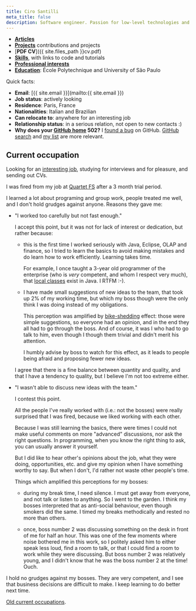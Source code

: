 ```yaml
---
title: Ciro Santilli
meta_title: false
description: Software engineer. Passion for low-level technologies and educational applications.
---
```


- [**Articles**](articles)
- [**Projects**](projects) contributions and projects
- [**PDF CV**]({{ site.files_path }}cv.pdf)
- [**Skills**](skills), with links to code and tutorials
- [**Professional interests**](interests)
- [**Education**](education): École Polytechnique and University of São Paulo

Quick facts:

- **Email**: [{{ site.email }}](mailto:{{ site.email }})
- **Job status**: actively looking
- **Residence**: Paris, France
- **Nationalities**: Italian and Brazilian
- **Can relocate to**: anywhere for an interesting job
- **Relationship status**: in a serious relation, not open to new contacts :)
- **Why does your [GitHub home](https://github.com/cirosantilli) 502?** I [found a bug](http://stackoverflow.com/a/27742165/895245) on GitHub. [GitHub search](https://github.com/search?utf8=%E2%9C%93&q=user%3Acirosantilli+&type=Repositories&ref=searchresults) and [my list](/projects) are more relevant.

## Current occupation

Looking for an [interesting job](interests), studying for interviews and for pleasure, and sending out CVs.

I was fired from my job at [Quartet FS](http://quartetfs.com) after a 3 month trial period.

I learned a lot about programing and group work, people treated me well, and I don't hold grudges against anyone. Reasons they gave me:

-   "I worked too carefully but not fast enough."

    I accept this point, but it was not for lack of interest or dedication, but rather because:

    -   this is the first time I worked seriously with Java, Eclipse, OLAP and finance, so I tried to learn the basics to avoid making mistakes and do learn how to work efficiently. Learning takes time.

        For example, I once taught a 3-year old programmer of the enterprise (who is *very* competent, and whom I respect very much), that [local classes](https://docs.oracle.com/javase/tutorial/java/javaOO/localclasses.html) exist in Java. I RTFM :-).

    -   I have made small suggestions of new ideas to the team, that took up 2% of my working time, but which my boss though were the only think I was doing instead of my obligations.

        This perception was amplified by [bike-shedding](https://en.wikipedia.org/wiki/Parkinson%27s_law_of_triviality) effect: those were simple suggestions, so everyone had an opinion, and in the end they all had to go through the boss. And of course, it was I who had to go talk to him, even though I though them trivial and didn't merit his attention.

        I humbly advise by boss to watch for this effect, as it leads to people being afraid and proposing fewer new ideas.

    I agree that there is a fine balance between quantity and quality, and that I have a tendency to quality, but I believe I'm not too extreme either.

-   "I wasn't able to discuss new ideas with the team."

    I contest this point.

    All the people I've really worked with (i.e.: not the bosses) were really surprised that I was fired, because we liked working with each other.

    Because I was still learning the basics, there were times I could not make useful comments on more "advanced" discussions, nor ask the right questions. In programming, when you know the right thing to ask, you can usually answer it yourself.

    But I did like to hear other's opinions about the job, what they were doing, opportunities, etc. and give my opinion when I have something worthy to say. But when I don't, I'd rather not waste other people's time.

    Things which amplified this perceptions for my bosses:

    - during my break time, I need silence. I must get away from everyone, and not talk or listen to anything. So I went to the garden. I think my bosses interpreted that as anti-social behaviour, even though smokers did the same. I timed my breaks methodically and rested no more than others.

    - once, boss number 2 was discussing something on the desk in front of me for half an hour. This was one of the few moments where noise bothered me in this work, so I politely asked him to either speak less loud, find a room to talk, or that I could find a room to work while they were discussing. But boss number 2 was relatively young, and I didn't know that he was the boss number 2 at the time! Ouch.

I hold no grudges against my bosses. They are very competent, and I see that business decisions are difficult to make. I keep learning to do better next time.

[Old current occupations](old-current).
